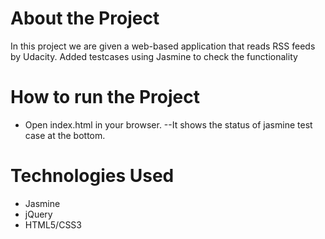 # About the Project

In this project we are given a web-based application that reads RSS feeds by Udacity. Added testcases using Jasmine to check the functionality

# How to run the Project

- Open index.html in your browser.
--It shows the status of jasmine test case at the bottom.

# Technologies Used

- Jasmine
- jQuery
- HTML5/CSS3